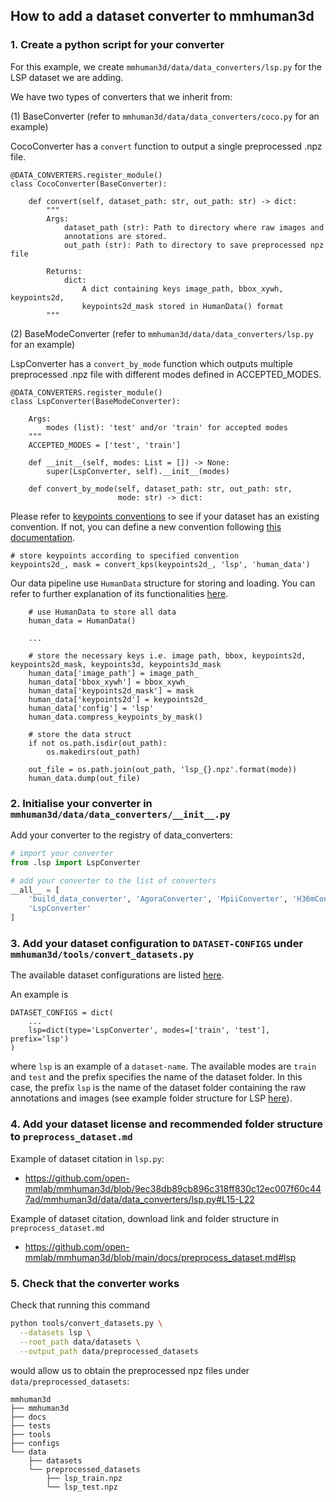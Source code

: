 ## How to add a dataset converter to mmhuman3d

### 1. Create a python script for your converter

For this example, we create `mmhuman3d/data/data_converters/lsp.py` for the LSP dataset we are adding.

We have two types of converters that we inherit from: 

(1) BaseConverter (refer to `mmhuman3d/data/data_converters/coco.py` for an example) 

CocoConverter has a `convert` function to output a single preprocessed .npz file.
```
@DATA_CONVERTERS.register_module()
class CocoConverter(BaseConverter):

    def convert(self, dataset_path: str, out_path: str) -> dict:
        """
        Args:
            dataset_path (str): Path to directory where raw images and
            annotations are stored.
            out_path (str): Path to directory to save preprocessed npz file

        Returns:
            dict:
                A dict containing keys image_path, bbox_xywh, keypoints2d,
                keypoints2d_mask stored in HumanData() format
        """
```

(2) BaseModeConverter (refer to `mmhuman3d/data/data_converters/lsp.py` for an example)

LspConverter has a `convert_by_mode` function which outputs multiple preprocessed .npz file with
different modes defined in ACCEPTED_MODES.
```
@DATA_CONVERTERS.register_module()
class LspConverter(BaseModeConverter):

    Args:
        modes (list): 'test' and/or 'train' for accepted modes
    """
    ACCEPTED_MODES = ['test', 'train']

    def __init__(self, modes: List = []) -> None:
        super(LspConverter, self).__init__(modes)

    def convert_by_mode(self, dataset_path: str, out_path: str,
                        mode: str) -> dict:

```

Please refer to [keypoints conventions](https://github.com/open-mmlab/mmhuman3d/blob/main/docs/keypoints_convention.md) to see if your dataset has an existing convention. If not, you can define a new convention following [this documentation](https://github.com/open-mmlab/mmhuman3d/blob/main/docs/customize_keypoints_convention.md).


```
# store keypoints according to specified convention
keypoints2d_, mask = convert_kps(keypoints2d_, 'lsp', 'human_data')

```

Our data pipeline use `HumanData` structure for storing and loading. You can refer to further explanation of its functionalities [here](https://github.com/open-mmlab/mmhuman3d/blob/main/docs/human_data.md). 

```
    # use HumanData to store all data
    human_data = HumanData()

    ...

    # store the necessary keys i.e. image path, bbox, keypoints2d, keypoints2d_mask, keypoints3d, keypoints3d_mask
    human_data['image_path'] = image_path_
    human_data['bbox_xywh'] = bbox_xywh_
    human_data['keypoints2d_mask'] = mask
    human_data['keypoints2d'] = keypoints2d_
    human_data['config'] = 'lsp'
    human_data.compress_keypoints_by_mask()

    # store the data struct
    if not os.path.isdir(out_path):
        os.makedirs(out_path)

    out_file = os.path.join(out_path, 'lsp_{}.npz'.format(mode))
    human_data.dump(out_file)
```

### 2. Initialise your converter in `mmhuman3d/data/data_converters/__init__.py`

Add your converter to the registry of data_converters:

```python
# import your converter
from .lsp import LspConverter

# add your converter to the list of converters
__all__ = [
    'build_data_converter', 'AgoraConverter', 'MpiiConverter', 'H36mConverter', ...
    'LspConverter'
]
```


### 3. Add your dataset configuration to `DATASET-CONFIGS` under `mmhuman3d/tools/convert_datasets.py`

The available dataset configurations are listed [here](https://github.com/open-mmlab/mmhuman3d/tree/main/tools/convert_datasets.py).

An example is
```
DATASET_CONFIGS = dict(
    ...
    lsp=dict(type='LspConverter', modes=['train', 'test'], prefix='lsp')
)
```

where `lsp` is an example of a `dataset-name`. The available modes are `train` and `test` and the prefix specifies the name of the dataset folder. In this case, the prefix `lsp` is the name of the dataset folder containing the raw annotations and images (see example folder structure for LSP [here](https://github.com/open-mmlab/mmhuman3d/blob/main/docs/preprocess_dataset.md#lsp)).


### 4. Add your dataset license and recommended folder structure to `preprocess_dataset.md`

Example of dataset citation in `lsp.py`: 
- https://github.com/open-mmlab/mmhuman3d/blob/9ec38db89cb896c318ff830c12ec007f60c447ad/mmhuman3d/data/data_converters/lsp.py#L15-L22

Example of dataset citation, download link and folder structure in `preprocess_dataset.md`
- https://github.com/open-mmlab/mmhuman3d/blob/main/docs/preprocess_dataset.md#lsp


### 5. Check that the converter works


Check that running this command

```bash
python tools/convert_datasets.py \
  --datasets lsp \
  --root_path data/datasets \
  --output_path data/preprocessed_datasets
```

would allow us to obtain the preprocessed npz files under `data/preprocessed_datasets`:

```text
mmhuman3d
├── mmhuman3d
├── docs
├── tests
├── tools
├── configs
└── data
    ├── datasets
    └── preprocessed_datasets
        ├── lsp_train.npz
        └── lsp_test.npz
```
